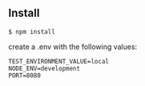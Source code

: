 ## Install

```
$ npm install
```

create a .env with the following values:
```
TEST_ENVIRONMENT_VALUE=local
NODE_ENV=development
PORT=8080
```
